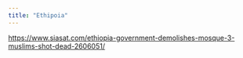 ```yaml
---
title: "Ethipoia"
---
```

https://www.siasat.com/ethiopia-government-demolishes-mosque-3-muslims-shot-dead-2606051/